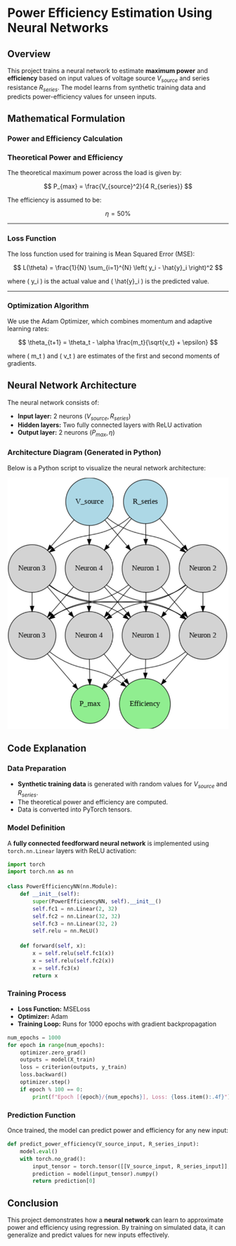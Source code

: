 # Power Efficiency Estimation Using Neural Networks

## Overview
This project trains a neural network to estimate **maximum power** and **efficiency** based on input values of voltage source $V_{source}$ and series resistance $R_{series}$. The model learns from synthetic training data and predicts power-efficiency values for unseen inputs.

## Mathematical Formulation
### Power and Efficiency Calculation
### Theoretical Power and Efficiency

The theoretical maximum power across the load is given by:

$$
P_{max} = \frac{V_{source}^2}{4 R_{series}}
$$

The efficiency is assumed to be:

$$
\eta = 50\%
$$

---

### Loss Function

The loss function used for training is Mean Squared Error (MSE):

$$
L(\theta) = \frac{1}{N} \sum_{i=1}^{N} \left( y_i - \hat{y}_i \right)^2
$$

where \( y_i \) is the actual value and \( \hat{y}_i \) is the predicted value.

---

### Optimization Algorithm

We use the Adam Optimizer, which combines momentum and adaptive learning rates:

$$
\theta_{t+1} = \theta_t - \alpha \frac{m_t}{\sqrt{v_t} + \epsilon}
$$

where \( m_t \) and \( v_t \) are estimates of the first and second moments of gradients.


## Neural Network Architecture
The neural network consists of:
- **Input layer:** 2 neurons ($V_{source}, R_{series}$)
- **Hidden layers:** Two fully connected layers with ReLU activation
- **Output layer:** 2 neurons ($P_{max}, \eta$)

### Architecture Diagram (Generated in Python)
Below is a Python script to visualize the neural network architecture:

![NN_Structure](imgs/nnstructure.png)

## Code Explanation
### Data Preparation
- **Synthetic training data** is generated with random values for $V_{source}$ and $R_{series}$.
- The theoretical power and efficiency are computed.
- Data is converted into PyTorch tensors.

### Model Definition
A **fully connected feedforward neural network** is implemented using `torch.nn.Linear` layers with ReLU activation:
```python
import torch
import torch.nn as nn

class PowerEfficiencyNN(nn.Module):
    def __init__(self):
        super(PowerEfficiencyNN, self).__init__()
        self.fc1 = nn.Linear(2, 32)
        self.fc2 = nn.Linear(32, 32)
        self.fc3 = nn.Linear(32, 2)
        self.relu = nn.ReLU()

    def forward(self, x):
        x = self.relu(self.fc1(x))
        x = self.relu(self.fc2(x))
        x = self.fc3(x)
        return x
```

### Training Process
- **Loss Function:** MSELoss
- **Optimizer:** Adam
- **Training Loop:** Runs for 1000 epochs with gradient backpropagation

```python
num_epochs = 1000
for epoch in range(num_epochs):
    optimizer.zero_grad()
    outputs = model(X_train)
    loss = criterion(outputs, y_train)
    loss.backward()
    optimizer.step()
    if epoch % 100 == 0:
        print(f"Epoch [{epoch}/{num_epochs}], Loss: {loss.item():.4f}")
```

### Prediction Function
Once trained, the model can predict power and efficiency for any new input:
```python
def predict_power_efficiency(V_source_input, R_series_input):
    model.eval()
    with torch.no_grad():
        input_tensor = torch.tensor([[V_source_input, R_series_input]], dtype=torch.float32)
        prediction = model(input_tensor).numpy()
        return prediction[0]
```

## Conclusion
This project demonstrates how a **neural network** can learn to approximate power and efficiency using regression. By training on simulated data, it can generalize and predict values for new inputs effectively.

